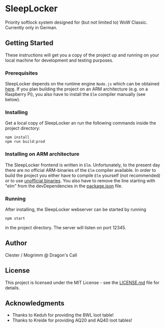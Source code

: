 # SleepLocker

Priority softlock system designed for (but not limited to) WoW Classic. Currently only in German.

## Getting Started

These instructions will get you a copy of the project up and running on your local machine for development and testing purposes.

### Prerequisites

SleepLocker depends on the runtime engine `Node.js` which can be obtained [here](https://nodejs.org).
If you plan building the project on an ARM architecture (e.g. on a Raspberry Pi), you also have to install the `Elm` compiler manually (see below).

### Installing

Get a local copy of SleepLocker an run the following commands inside the project directory:

```
npm install
npm run build:prod
```

### Installing on ARM architecture

The SleepLocker frontend is written in `Elm`. Unfortunately, to the present day there are no official ARM-binaries of the `Elm` compiler available.
In order to build the project you either have to compile `Elm` yourself (not recommended) or to use [unofficial binaries](https://github.com/dmy/elm-raspberry-pi).
You also have to remove the line starting with "elm" from the devDependencies in the [package.json](package.json) file.


### Running

After installing, the SleepLocker webserver can be started by running

```
npm start
```

in the project directory. The server will listen on port 12345.

## Author

Clester / Mogrimm @ Dragon's Call

## License

This project is licensed under the MIT License - see the [LICENSE.md](LICENSE.md) file for details.

## Acknowledgments

* Thanks to Keduh for providing the BWL loot table!
* Thanks to Kreide for providing AQ20 and AQ40 loot tables!